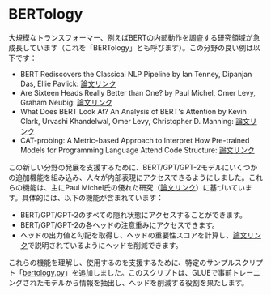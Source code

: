 <!--Copyright 2023 The HuggingFace Team. All rights reserved.

Licensed under the Apache License, Version 2.0 (the "License"); you may not use this file except in compliance with
the License. You may obtain a copy of the License at

http://www.apache.org/licenses/LICENSE-2.0

Unless required by applicable law or agreed to in writing, software distributed under the License is distributed on
an "AS IS" BASIS, WITHOUT WARRANTIES OR CONDITIONS OF ANY KIND, either express or implied. See the License for the
specific language governing permissions and limitations under the License.

⚠️ Note that this file is in Markdown but contain specific syntax for our doc-builder (similar to MDX) that may not be
rendered properly in your Markdown viewer.

-->


# BERTology

大規模なトランスフォーマー、例えばBERTの内部動作を調査する研究領域が急成長しています（これを「BERTology」とも呼びます）。この分野の良い例は以下です：

- BERT Rediscovers the Classical NLP Pipeline by Ian Tenney, Dipanjan Das, Ellie Pavlick:
  [論文リンク](https://huggingface.co/papers/1905.05950)
- Are Sixteen Heads Really Better than One? by Paul Michel, Omer Levy, Graham Neubig: [論文リンク](https://huggingface.co/papers/1905.10650)
- What Does BERT Look At? An Analysis of BERT's Attention by Kevin Clark, Urvashi Khandelwal, Omer Levy, Christopher D. Manning: [論文リンク](https://huggingface.co/papers/1906.04341)
- CAT-probing: A Metric-based Approach to Interpret How Pre-trained Models for Programming Language Attend Code Structure: [論文リンク](https://huggingface.co/papers/2210.04633)

この新しい分野の発展を支援するために、BERT/GPT/GPT-2モデルにいくつかの追加機能を組み込み、人々が内部表現にアクセスできるようにしました。これらの機能は、主にPaul Michel氏の優れた研究（[論文リンク](https://huggingface.co/papers/1905.10650)）に基づいています。具体的には、以下の機能が含まれています：

- BERT/GPT/GPT-2のすべての隠れ状態にアクセスすることができます。
- BERT/GPT/GPT-2の各ヘッドの注意重みにアクセスできます。
- ヘッドの出力値と勾配を取得し、ヘッドの重要性スコアを計算し、[論文リンク](https://huggingface.co/papers/1905.10650)で説明されているようにヘッドを削減できます。

これらの機能を理解し、使用するのを支援するために、特定のサンプルスクリプト「[bertology.py](https://github.com/huggingface/transformers-research-projects/tree/main/bertology/run_bertology.py)」を追加しました。このスクリプトは、GLUEで事前トレーニングされたモデルから情報を抽出し、ヘッドを削減する役割を果たします。
